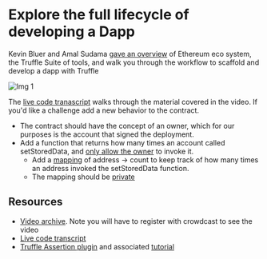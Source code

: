 # Explore the full lifecycle of developing a Dapp

Kevin Bluer and Amal Sudama [gave an
overview](https://www.crowdcast.io/e/truffle-webinar-series--) of Ethereum eco
system, the Truffle Suite of tools, and walk you through the workflow to
scaffold and develop a dapp with Truffle

![Img 1](https://trufflesuite.com/img/events/webinar-livestream2.jpg)

The [live code tranascript](./steps.md) walks through the material covered in
the video. If you'd like a challenge add a new behavior to the contract.

  * The contract should have the concept of an owner, which for our purposes is the account that signed the deployment.
  * Add a function that returns how many times an account called setStoredData, and [only allow the owner](https://solidity.readthedocs.io/en/v0.7.1/structure-of-a-contract.html#function-modifiers) to invoke it.
    * Add a
      [mapping](https://solidity.readthedocs.io/en/v0.7.1/types.html#mapping-types)
      of address -> count to keep track of how many times an address invoked the
      setStoredData function.
    * The mapping should be
      [private](https://solidity.readthedocs.io/en/v0.7.1/cheatsheet.html#function-visibility-specifiers)


## Resources
  * [Video archive](https://www.crowdcast.io/e/truffle-webinar-series--). Note you will have to register with crowdcast to see the video
  * [Live code transcript](./steps.md)
  * [Truffle Assertion plugin](https://github.com/rkalis/truffle-assertions) and associated [tutorial](https://kalis.me/assert-reverts-solidity-smart-contract-test-truffle/)
